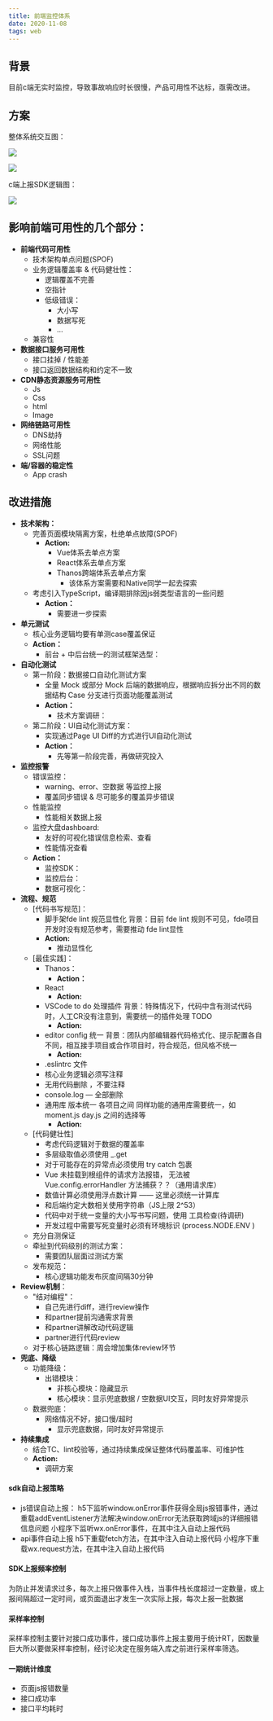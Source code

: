 ```yaml
---
title: 前端监控体系
date: 2020-11-08
tags: web
---
```


## 背景

目前c端无实时监控，导致事故响应时长很慢，产品可用性不达标，亟需改进。

## 方案

整体系统交互图：

![](https://tva1.sinaimg.cn/large/007S8ZIlly1get9irk9kqj30xp0u0th7.jpg#id=yqNp2&originHeight=1080&originWidth=1213&originalType=binary&ratio=1&rotation=0&showTitle=false&status=done&style=none&title=)

![](https://tva1.sinaimg.cn/large/007S8ZIlly1get9iwkqc0j30si0dcgrj.jpg#id=bqwfR&originHeight=480&originWidth=1026&originalType=binary&ratio=1&rotation=0&showTitle=false&status=done&style=none&title=)

c端上报SDK逻辑图：

![](https://tva1.sinaimg.cn/large/007S8ZIlly1get9j1arn3j30ue0pygtd.jpg#id=EB6aH&originHeight=934&originWidth=1094&originalType=binary&ratio=1&rotation=0&showTitle=false&status=done&style=none&title=)

## 影响前端可用性的几个部分：

- **前端代码可用性** 
   - 技术架构单点问题(SPOF)
   - 业务逻辑覆盖率 & 代码健壮性：
      - 逻辑覆盖不完善
      - 空指针
      - 低级错误： 
         - 大小写
         - 数据写死
         - ...
   - 兼容性
- **数据接口服务可用性** 
   - 接口挂掉 / 性能差
   - 接口返回数据结构和约定不一致
- **CDN静态资源服务可用性** 
   - Js
   - Css
   - html
   - Image
- **网络链路可用性** 
   - DNS劫持
   - 网络性能
   - SSL问题
- **端/容器的稳定性** 
   - App crash

## 改进措施
-  **技术架构：** 
   - 完善页面模块隔离方案，杜绝单点故障(SPOF) 
      - **Action:** 
         - Vue体系去单点方案
         - React体系去单点方案
         - Thanos跨端体系去单点方案
            - 该体系方案需要和Native同学一起去探索
   - 考虑引入TypeScript，编译期排除因js弱类型语言的一些问题 
      - **Action：** 
         - 需要进一步探索
-  **单元测试** 
   - 核心业务逻辑均要有单测case覆盖保证
   - **Action：** 
      - 前台 + 中后台统一的测试框架选型：
-  **自动化测试** 
   - 第一阶段：数据接口自动化测试方案 
      - 全量 Mock 或部分 Mock 后端的数据响应，根据响应拆分出不同的数据结构 Case 分支进行页面功能覆盖测试
      - **Action：** 
         - 技术方案调研：
   - 第二阶段：UI自动化测试方案： 
      - 实现通过Page UI Diff的方式进行UI自动化测试
      - **Action：** 
         - 先等第一阶段完善，再做研究投入
-  **监控报警** 
   - 错误监控： 
      - warning、error、空数据 等监控上报
      - 覆盖同步错误 & 尽可能多的覆盖异步错误
   - 性能监控 
      - 性能相关数据上报
   - 监控大盘dashboard: 
      - 友好的可视化错误信息检索、查看
      - 性能情况查看
   - **Action：** 
      - 监控SDK：
      - 监控后台：
      - 数据可视化：
-  **流程、规范** 
   -  [代码书写规范]： 
      - 脚手架fde lint 规范显性化 背景：目前 fde lint 规则不可见，fde项目开发时没有规范参考，需要推动 fde lint显性
      - **Action:** 
         - 推动显性化 
   -  [最佳实践]： 
      - Thanos： 
         - **Action：**
      - React 
         - **Action:** 
      - VSCode to do 处理插件 背景：特殊情况下，代码中含有测试代码时，人工CR没有注意到，需要统一的插件处理 TODO 
         - **Action:** 
      - editor config 统一 背景：团队内部编辑器代码格式化、提示配置各自不同，相互接手项目或合作项目时，符合规范，但风格不统一 
         - **Action:** 
      - .eslintrc 文件
      - 核心业务逻辑必须写注释
      - 无用代码删除 ，不要注释
      - console.log — 全部删除
      - 通用库 版本统一 各项目之间 同样功能的通用库需要统一，如 moment.js day.js 之间的选择等 
         - **Action:** 
   -  [代码健壮性] 
      - 考虑代码逻辑对于数据的覆盖率
      - 多层级取值必须使用 _.get
      - 对于可能存在的异常点必须使用 try catch 包裹
      - Vue 未挂载到根组件的请求方法报错， 无法被 Vue.config.errorHandler 方法捕获？？（通用请求库）
      - 数值计算必须使用浮点数计算 —— 这里必须统一计算库
      - 和后端约定大数相关使用字符串（JS上限 2^53）
      - 代码中对于统一变量的大小写书写问题，使用 工具检查(待调研)
      - 开发过程中需要写死变量时必须有环境标识 (process.NODE.ENV )
   -  充分自测保证 
   -  牵扯到代码级别的测试方案： 
      - 需要团队层面过测试方案
   -  发布规范： 
      - 核心逻辑功能发布灰度间隔30分钟
-  **Review机制**： 
   -  "结对编程"： 
      - 自己先进行diff，进行review操作
      - 和partner提前沟通需求背景
      - 和partner讲解改动代码逻辑
      - partner进行代码review
   -  对于核心链路逻辑：周会增加集体review环节 
-  **兜底、降级** 
   - 功能降级： 
      - 出错模块： 
         - 非核心模块：隐藏显示
         - 核心模块：显示兜底数据 / 空数据UI交互，同时友好异常提示
   - 数据兜底： 
      - 网络情况不好，接口慢/超时 
         - 显示兜底数据，同时友好异常提示
-  **持续集成** 
   - 结合TC、lint校验等，通过持续集成保证整体代码覆盖率、可维护性
   - **Action:** 
      - 调研方案



#### sdk自动上报策略

-  js错误自动上报：
h5下监听window.onError事件获得全局js报错事件，通过重载addEventListener方法解决window.onError无法获取跨域js的详细报错信息问题
小程序下监听wx.onError事件，在其中注入自动上报代码 
-  api事件自动上报
h5下重载fetch方法，在其中注入自动上报代码
小程序下重载wx.request方法，在其中注入自动上报代码 

#### SDK上报频率控制

为防止并发请求过多，每次上报只做事件入栈，当事件栈长度超过一定数量，或上报间隔超过一定时间，或页面退出才发生一次实际上报，每次上报一批数据

#### 采样率控制

采样率控制主要针对接口成功事件，接口成功事件上报主要用于统计RT，因数量巨大所以要做采样率控制，经讨论决定在服务端入库之前进行采样率筛选。

#### 一期统计维度

- 页面js报错数量
- 接口成功率
- 接口平均耗时
